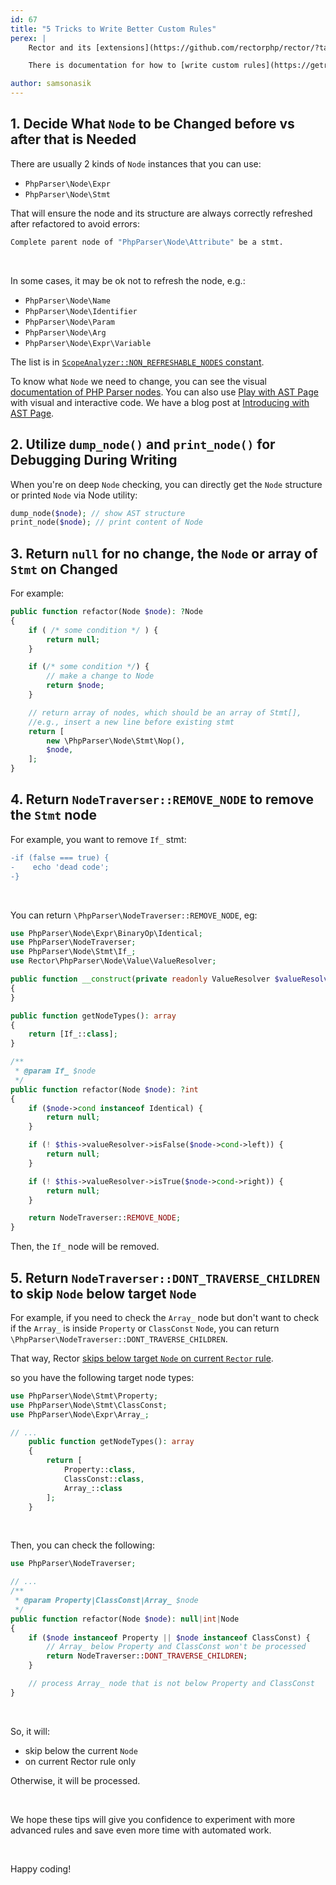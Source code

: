 ```yaml
---
id: 67
title: "5 Tricks to Write Better Custom Rules"
perex: |
    Rector and its [extensions](https://github.com/rectorphp/rector/?tab=readme-ov-file#empowered-by-community-heart) already consist of many rules for PHP and Framework upgrades, improving code quality and type coverage. However, you may have your own needs - that's when you need to write your own custom rules.

    There is documentation for how to [write custom rules](https://getrector.com/documentation/custom-rule), but the following tricks can help you more.

author: samsonasik
---
```


## 1. Decide What `Node` to be Changed **before** vs **after** that is Needed

There are usually 2 kinds of `Node` instances that you can use:

- `PhpParser\Node\Expr`
- `PhpParser\Node\Stmt`

That will ensure the node and its structure are always correctly refreshed after refactored to avoid errors:

```bash
Complete parent node of "PhpParser\Node\Attribute" be a stmt.
```

<br>

In some cases, it may be ok not to refresh the node, e.g.:

- `PhpParser\Node\Name`
- `PhpParser\Node\Identifier`
- `PhpParser\Node\Param`
- `PhpParser\Node\Arg`
- `PhpParser\Node\Expr\Variable`

The list is in [`ScopeAnalyzer::NON_REFRESHABLE_NODES` constant](https://github.com/rectorphp/rector-src/blob/650dcc6394c6df206772350e525311f8080e5077/src/NodeAnalyzer/ScopeAnalyzer.php#L19).

To know what `Node` we need to change, you can see the visual [documentation of PHP Parser nodes](https://github.com/rectorphp/php-parser-nodes-docs). You can also use [Play with AST Page](https://getrector.com/ast) with visual and interactive code. We have a blog post at [Introducing with AST Page](https://getrector.com/blog/introducing-play-with-ast-page).

## 2. Utilize `dump_node()` and `print_node()` for Debugging During Writing

When you're on deep `Node` checking, you can directly get the `Node` structure or printed `Node` via Node utility:

```php
dump_node($node); // show AST structure
print_node($node); // print content of Node
```

## 3. Return `null` for no change, the `Node` or array of `Stmt` on Changed

For example:

```php
public function refactor(Node $node): ?Node
{
    if ( /* some condition */ ) {
        return null;
    }

    if (/* some condition */) {
        // make a change to Node
        return $node;
    }

    // return array of nodes, which should be an array of Stmt[],
    //e.g., insert a new line before existing stmt
    return [
        new \PhpParser\Node\Stmt\Nop(),
        $node,
    ];
}
```

## 4. Return `NodeTraverser::REMOVE_NODE` to remove the `Stmt` node

For example, you want to remove `If_` stmt:

```diff
-if (false === true) {
-    echo 'dead code';
-}
```

<br>

You can return `\PhpParser\NodeTraverser::REMOVE_NODE`, eg:

```php
use PhpParser\Node\Expr\BinaryOp\Identical;
use PhpParser\NodeTraverser;
use PhpParser\Node\Stmt\If_;
use Rector\PhpParser\Node\Value\ValueResolver;

public function __construct(private readonly ValueResolver $valueResolver)
{
}

public function getNodeTypes(): array
{
    return [If_::class];
}

/**
 * @param If_ $node
 */
public function refactor(Node $node): ?int
{
    if ($node->cond instanceof Identical) {
        return null;
    }

    if (! $this->valueResolver->isFalse($node->cond->left)) {
        return null;
    }

    if (! $this->valueResolver->isTrue($node->cond->right)) {
        return null;
    }

    return NodeTraverser::REMOVE_NODE;
}
```

Then, the `If_` node will be removed.

## 5. Return `NodeTraverser::DONT_TRAVERSE_CHILDREN` to skip `Node` below target `Node`

For example, if you need to check the `Array_` node but don't want to check if the `Array_` is inside `Property` or `ClassConst` `Node`, you can return `\PhpParser\NodeTraverser::DONT_TRAVERSE_CHILDREN`.

That way, Rector [skips below target `Node` on current `Rector` rule](https://github.com/rectorphp/rector-src/blob/6bd2b871c4e9741928fb48df3ca8e899be42be81/src/Rector/AbstractRector.php#L269-L291).

so you have the following target node types:

```php
use PhpParser\Node\Stmt\Property;
use PhpParser\Node\Stmt\ClassConst;
use PhpParser\Node\Expr\Array_;

// ...
    public function getNodeTypes(): array
    {
        return [
            Property::class,
            ClassConst::class,
            Array_::class
        ];
    }
```

<br>

Then, you can check the following:

```php
use PhpParser\NodeTraverser;

// ...
/**
 * @param Property|ClassConst|Array_ $node
 */
public function refactor(Node $node): null|int|Node
{
    if ($node instanceof Property || $node instanceof ClassConst) {
        // Array_ below Property and ClassConst won't be processed
        return NodeTraverser::DONT_TRAVERSE_CHILDREN;
    }

    // process Array_ node that is not below Property and ClassConst
}
```

<br>

So, it will:

* skip below the current `Node`
* on current Rector rule only

Otherwise, it will be processed.

<br>

We hope these tips will give you confidence to experiment with more advanced rules and save even more time with automated work.


<br>

Happy coding!
